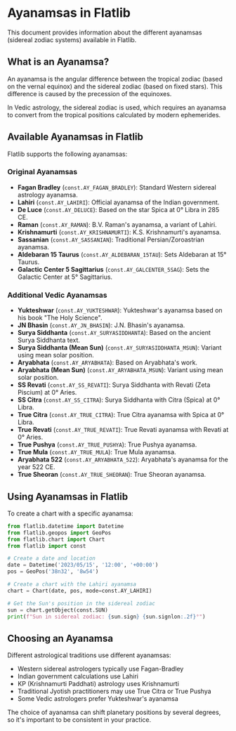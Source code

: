 # Ayanamsas in Flatlib

This document provides information about the different ayanamsas (sidereal zodiac systems) available in Flatlib.

## What is an Ayanamsa?

An ayanamsa is the angular difference between the tropical zodiac (based on the vernal equinox) and the sidereal zodiac (based on fixed stars). This difference is caused by the precession of the equinoxes.

In Vedic astrology, the sidereal zodiac is used, which requires an ayanamsa to convert from the tropical positions calculated by modern ephemerides.

## Available Ayanamsas in Flatlib

Flatlib supports the following ayanamsas:

### Original Ayanamsas

- **Fagan Bradley** (`const.AY_FAGAN_BRADLEY`): Standard Western sidereal astrology ayanamsa.
- **Lahiri** (`const.AY_LAHIRI`): Official ayanamsa of the Indian government.
- **De Luce** (`const.AY_DELUCE`): Based on the star Spica at 0° Libra in 285 CE.
- **Raman** (`const.AY_RAMAN`): B.V. Raman's ayanamsa, a variant of Lahiri.
- **Krishnamurti** (`const.AY_KRISHNAMURTI`): K.S. Krishnamurti's ayanamsa.
- **Sassanian** (`const.AY_SASSANIAN`): Traditional Persian/Zoroastrian ayanamsa.
- **Aldebaran 15 Taurus** (`const.AY_ALDEBARAN_15TAU`): Sets Aldebaran at 15° Taurus.
- **Galactic Center 5 Sagittarius** (`const.AY_GALCENTER_5SAG`): Sets the Galactic Center at 5° Sagittarius.

### Additional Vedic Ayanamsas

- **Yukteshwar** (`const.AY_YUKTESHWAR`): Yukteshwar's ayanamsa based on his book "The Holy Science".
- **JN Bhasin** (`const.AY_JN_BHASIN`): J.N. Bhasin's ayanamsa.
- **Surya Siddhanta** (`const.AY_SURYASIDDHANTA`): Based on the ancient Surya Siddhanta text.
- **Surya Siddhanta (Mean Sun)** (`const.AY_SURYASIDDHANTA_MSUN`): Variant using mean solar position.
- **Aryabhata** (`const.AY_ARYABHATA`): Based on Aryabhata's work.
- **Aryabhata (Mean Sun)** (`const.AY_ARYABHATA_MSUN`): Variant using mean solar position.
- **SS Revati** (`const.AY_SS_REVATI`): Surya Siddhanta with Revati (Zeta Piscium) at 0° Aries.
- **SS Citra** (`const.AY_SS_CITRA`): Surya Siddhanta with Citra (Spica) at 0° Libra.
- **True Citra** (`const.AY_TRUE_CITRA`): True Citra ayanamsa with Spica at 0° Libra.
- **True Revati** (`const.AY_TRUE_REVATI`): True Revati ayanamsa with Revati at 0° Aries.
- **True Pushya** (`const.AY_TRUE_PUSHYA`): True Pushya ayanamsa.
- **True Mula** (`const.AY_TRUE_MULA`): True Mula ayanamsa.
- **Aryabhata 522** (`const.AY_ARYABHATA_522`): Aryabhata's ayanamsa for the year 522 CE.
- **True Sheoran** (`const.AY_TRUE_SHEORAN`): True Sheoran ayanamsa.

## Using Ayanamsas in Flatlib

To create a chart with a specific ayanamsa:

```python
from flatlib.datetime import Datetime
from flatlib.geopos import GeoPos
from flatlib.chart import Chart
from flatlib import const

# Create a date and location
date = Datetime('2023/05/15', '12:00', '+00:00')
pos = GeoPos('38n32', '8w54')

# Create a chart with the Lahiri ayanamsa
chart = Chart(date, pos, mode=const.AY_LAHIRI)

# Get the Sun's position in the sidereal zodiac
sun = chart.getObject(const.SUN)
print(f"Sun in sidereal zodiac: {sun.sign} {sun.signlon:.2f}°")
```

## Choosing an Ayanamsa

Different astrological traditions use different ayanamsas:

- Western sidereal astrologers typically use Fagan-Bradley
- Indian government calculations use Lahiri
- KP (Krishnamurti Paddhati) astrology uses Krishnamurti
- Traditional Jyotish practitioners may use True Citra or True Pushya
- Some Vedic astrologers prefer Yukteshwar's ayanamsa

The choice of ayanamsa can shift planetary positions by several degrees, so it's important to be consistent in your practice.
